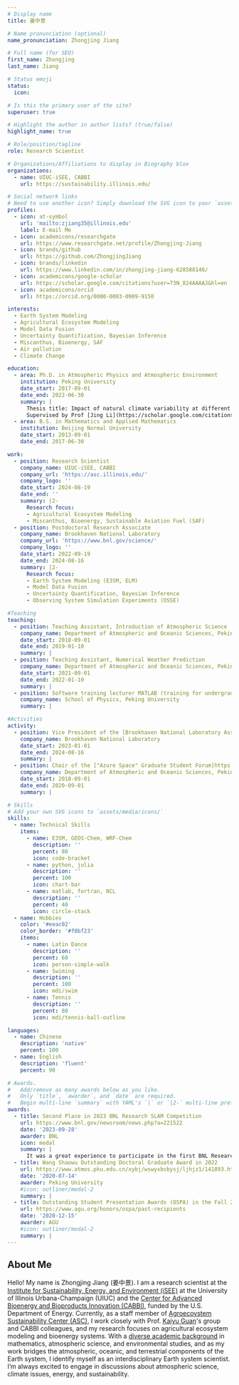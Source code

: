 ```yaml
---
# Display name
title: 姜中景

# Name pronunciation (optional)
name_pronunciation: Zhongjing Jiang

# Full name (for SEO)
first_name: Zhongjing
last_name: Jiang

# Status emoji
status:
  icon: 

# Is this the primary user of the site?
superuser: true

# Highlight the author in author lists? (true/false)
highlight_name: true

# Role/position/tagline
role: Research Scientist

# Organizations/Affiliations to display in Biography blox
organizations:
  - name: UIUC-iSEE, CABBI
    url: https://sustainability.illinois.edu/

# Social network links
# Need to use another icon? Simply download the SVG icon to your `assets/media/icons/` folder.
profiles:
  - icon: at-symbol
    url: 'mailto:zjiang35@illinois.edu'
    label: E-mail Me
  - icon: academicons/researchgate
    url: https://www.researchgate.net/profile/Zhongjing-Jiang
  - icon: brands/github
    url: https://github.com/ZhongjingJiang
  - icon: brands/linkedin
    url: https://www.linkedin.com/in/zhongjing-jiang-628588146/
  - icon: academicons/google-scholar
    url: https://scholar.google.com/citations?user=73N_824AAAAJ&hl=en
  - icon: academicons/orcid
    url: https://orcid.org/0000-0003-0909-9150

interests:
  - Earth System Modeling
  - Agricultural Ecosystem Modeling
  - Model Data Fusion
  - Uncertainty Quantification, Bayesian Inference
  - Miscanthus, Bioenergy, SAF
  - Air pollution
  - Climate Change

education:
  - area: Ph.D. in Atmospheric Physics and Atmospheric Environment
    institution: Peking University
    date_start: 2017-09-01
    date_end: 2022-06-30
    summary: |
      Thesis title: Impact of natural climate variability at different timescales on tropospheric ozone in China.
      Supervised by Prof [Jing Li](https://scholar.google.com/citations?user=2Xxd0psAAAAJ)    
  - area: B.S. in Mathematics and Applied Mathematics
    institution: Beijing Normal University
    date_start: 2013-09-01
    date_end: 2017-06-30

work:
  - position: Research Scientist
    company_name: UIUC-iSEE, CABBI
    company_url: 'https://asc.illinois.edu/'
    company_logo: ''
    date_start: 2024-08-19
    date_end: ''
    summary: |2-
      Research focus:
      - Agricultural Ecosystem Modeling
      - Miscanthus, Bioenergy, Sustainable Aviation Fuel (SAF)
  - position: Postdoctoral Research Associate
    company_name: Brookhaven National Laboratory
    company_url: 'https://www.bnl.gov/science/'
    company_logo: ''
    date_start: 2022-09-19
    date_end: 2024-08-16
    summary: |2-
      Research focus:
      - Earth System Modeling (E3SM, ELM)
      - Model Data Fusion
      - Uncertainty Quantification, Bayesian Inference
      - Observing System Simulation Experiments (OSSE)

#Teaching
teaching:
  - position: Teaching Assistant, Introduction of Atmospheric Science
    company_name: Department of Atmospheric and Oceanic Sciences, Peking University
    date_start: 2018-09-01
    date_end: 2019-01-10
    summary: |
  - position: Teaching Assistant, Numerical Weather Prediction
    company_name: Department of Atmospheric and Oceanic Sciences, Peking University
    date_start: 2021-09-01
    date_end: 2022-01-10
    summary: |
  - position: Software training lecturer MATLAB (training for undergraduate & graduate students)
    company_name: School of Physics, Peking University
    summary: |

#Activities
activity:
  - position: Vice President of the [Brookhaven National Laboratory Association of Students & Postdocs](https://www.bnl.gov/asap/)
    company_name: Brookhaven National Laboratory
    date_start: 2023-01-01
    date_end: 2024-08-16
    summary: |
  - position: Chair of the ["Azure Space" Graduate Student Forum]https://www.atmos.pku.edu.cn/kxzb/ylkj/ylkjcy/2018n/index.htm
    company_name: Department of Atmospheric and Oceanic Sciences, Peking University
    date_start: 2018-09-01
    date_end: 2020-09-01
    summary: |

# Skills
# Add your own SVG icons to `assets/media/icons/`
skills:
  - name: Technical Skills
    items:
      - name: E3SM, GEOS-Chem, WRF-Chem
        description: ''
        percent: 80
        icon: code-bracket
      - name: python, julia
        description: ''
        percent: 100
        icon: chart-bar
      - name: matlab, fortran, NCL
        description: ''
        percent: 40
        icon: circle-stack
  - name: Hobbies
    color: '#eeac02'
    color_border: '#f0bf23'
    items:
      - name: Latin Dance
        description: ''
        percent: 60
        icon: person-simple-walk
      - name: Swiming
        description: ''
        percent: 100
        icon: mdi/swim
      - name: Tennis
        description: ''
        percent: 80
        icon: mdi/tennis-ball-outline

languages:
  - name: Chinese
    description: 'native'
    percent: 100
  - name: English
    description: 'fluent'
    percent: 90

# Awards.
#   Add/remove as many awards below as you like.
#   Only `title`, `awarder`, and `date` are required.
#   Begin multi-line `summary` with YAML's `|` or `|2-` multi-line prefix and indent 2 spaces below.
awards:
  - title: Second Place in 2023 BNL Research SLAM Competition
    url: https://www.bnl.gov/newsroom/news.php?a=221522
    date: '2023-09-28'
    awarder: BNL
    icon: medal
    summary: |
      It was a great experience to participate in the first BNL Research SLAM competition, and it was an honor to win second place (my presentation begins at 28:40 in the [video](https://www.youtube.com/watch?v=zWkuOtVzpVQ&t=5s)). The SLAM competition is like an 'elevator talk'; participants gave three-minute talks on their research, prepared for a general audience. This event reinforced my commitment to improving the communication of scientific concepts to the public, a mission I will passionately pursue in the future.
  - title: Wang Shaowu Outstanding Doctoral Graduate Award in 2022
    url: https://www.atmos.pku.edu.cn/xybj/wswyxbsbysj/ljhjz1/141893.htm
    date: '2020-07-14'
    awarder: Peking University
    #icon: outliner/medal-2
    summary: |
  - title: Outstanding Student Presentation Awards (OSPA) in the Fall 2020 AGU meeting
    url: https://www.agu.org/honors/ospa/past-recipients
    date: '2020-12-15'
    awarder: AGU
    #icon: outliner/medal-2
    summary: |
---
```


## About Me
Hello! My name is Zhongjing Jiang (姜中景). I am a research scientist at the [Institute for Sustainability, Energy, and Environment (iSEE)](https://sustainability.illinois.edu) at the University of Illinois Urbana-Champaign (UIUC) and the [Center for Advanced Bioenergy and Bioproducts Innovation (CABBI)](https://cabbi.bio), funded by the U.S. Department of Energy. Currently, as a staff member of  [Agroecoystem Sustainability Center (ASC)](https://asc.illinois.edu), I work closely with Prof. [Kaiyu Guan](faculty.nres.illinois.edu/~kaiyuguan/)'s group and CABBI colleagues, and my research focuses on agricultural ecosystem modeling and bioenergy systems.
With a [diverse academic background](https://zhongjingjiang.github.io/#research) in mathematics, atmospheric science, and environmental studies, and as my work bridges the atmospheric, oceanic, and terrestrial components of the Earth system, I identify myself as an interdisciplinary Earth system scientist. I’m always excited to engage in discussions about atmospheric science, climate issues, energy, and sustainability.

